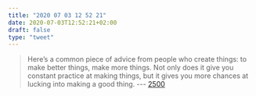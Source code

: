 ```yaml
---
title: "2020 07 03 12 52 21"
date: 2020-07-03T12:52:21+02:00
draft: false
type: "tweet"
---
```

> Here’s a common piece of advice from people who create things: to make better things, make more things. Not only does it give you constant practice at making things, but it gives you more chances at lucking into making a good thing. --- [2500](https://nedbatchelder.com/blog/202006/2500.html)
